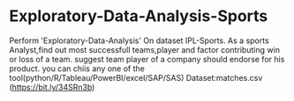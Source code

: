 # Exploratory-Data-Analysis-Sports
Perform 'Exploratory-Data-Analysis' On dataset IPL-Sports.
As a sports Analyst,find out most successfull teams,player and factor contributing win or loss of a team.
suggest team player of a company should endorse for his product.
you can chiis any one of the tool(python/R/Tableau/PowerBI/excel/SAP/SAS)
Dataset:matches.csv (https://bit.ly/34SRn3b)
